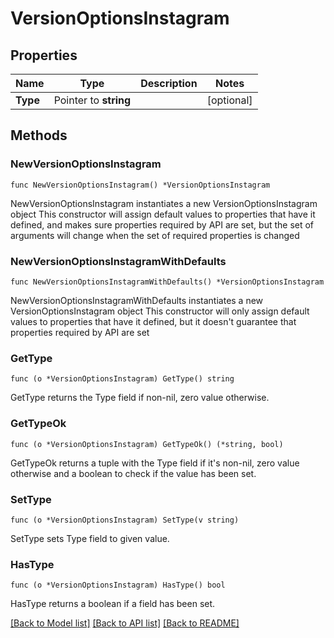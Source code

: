 # VersionOptionsInstagram

## Properties

Name | Type | Description | Notes
------------ | ------------- | ------------- | -------------
**Type** | Pointer to **string** |  | [optional] 

## Methods

### NewVersionOptionsInstagram

`func NewVersionOptionsInstagram() *VersionOptionsInstagram`

NewVersionOptionsInstagram instantiates a new VersionOptionsInstagram object
This constructor will assign default values to properties that have it defined,
and makes sure properties required by API are set, but the set of arguments
will change when the set of required properties is changed

### NewVersionOptionsInstagramWithDefaults

`func NewVersionOptionsInstagramWithDefaults() *VersionOptionsInstagram`

NewVersionOptionsInstagramWithDefaults instantiates a new VersionOptionsInstagram object
This constructor will only assign default values to properties that have it defined,
but it doesn't guarantee that properties required by API are set

### GetType

`func (o *VersionOptionsInstagram) GetType() string`

GetType returns the Type field if non-nil, zero value otherwise.

### GetTypeOk

`func (o *VersionOptionsInstagram) GetTypeOk() (*string, bool)`

GetTypeOk returns a tuple with the Type field if it's non-nil, zero value otherwise
and a boolean to check if the value has been set.

### SetType

`func (o *VersionOptionsInstagram) SetType(v string)`

SetType sets Type field to given value.

### HasType

`func (o *VersionOptionsInstagram) HasType() bool`

HasType returns a boolean if a field has been set.


[[Back to Model list]](../README.md#documentation-for-models) [[Back to API list]](../README.md#documentation-for-api-endpoints) [[Back to README]](../README.md)


